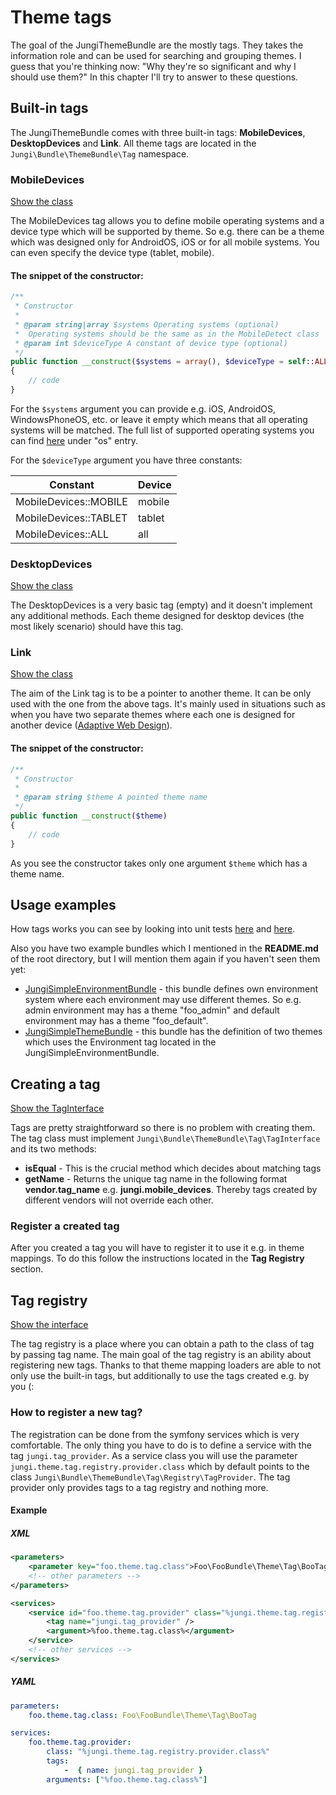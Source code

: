 Theme tags
==========

The goal of the JungiThemeBundle are the mostly tags. They takes the information role and can be used for searching
and grouping themes. I guess that you're thinking now: "Why they're so significant and why I should use them?" In this
chapter I'll try to answer to these questions.

Built-in tags
-------------

The JungiThemeBundle comes with three built-in tags: **MobileDevices**, **DesktopDevices** and **Link**. All theme tags
are located in the `Jungi\Bundle\ThemeBundle\Tag` namespace.

### MobileDevices

[Show the class](https://github.com/piku235/JungiThemeBundle/tree/master/Tag/MobileDevices.php)

The MobileDevices tag allows you to define mobile operating systems and a device type which will be supported by theme.
So e.g. there can be a theme which was designed only for AndroidOS, iOS or for all mobile systems. You can even specify
the device type (tablet, mobile).

#### The snippet of the constructor:

```php
/**
 * Constructor
 *
 * @param string|array $systems Operating systems (optional)
 *  Operating systems should be the same as in the MobileDetect class
 * @param int $deviceType A constant of device type (optional)
 */
public function __construct($systems = array(), $deviceType = self::ALL_DEVICES)
{
    // code
}
```

For the `$systems` argument you can provide e.g. iOS, AndroidOS, WindowsPhoneOS, etc. or leave it empty which means that
all operating systems will be matched. The full list of supported operating systems you can find
[here](https://github.com/serbanghita/Mobile-Detect/blob/master/Mobile_Detect.json) under "os" entry.

For the `$deviceType` argument you have three constants:

Constant | Device
-------- | ------
MobileDevices::MOBILE | mobile
MobileDevices::TABLET | tablet
MobileDevices::ALL | all

### DesktopDevices

[Show the class](https://github.com/piku235/JungiThemeBundle/tree/master/Tag/DesktopDevices.php)

The DesktopDevices is a very basic tag (empty) and it doesn't implement any additional methods. Each theme designed for
desktop devices (the most likely scenario) should have this tag.

### Link

[Show the class](https://github.com/piku235/JungiThemeBundle/tree/master/Tag/Link.php)

The aim of the Link tag is to be a pointer to another theme. It can be only used with the one from the above tags. It's
mainly used in situations such as when you have two separate themes where each one is designed for another device
([Adaptive Web Design](https://github.com/piku235/JungiThemeBundle/blob/master/Resources/doc/index.md#awd-adaptive-web-design)).

#### The snippet of the constructor:

```php
/**
 * Constructor
 *
 * @param string $theme A pointed theme name
 */
public function __construct($theme)
{
    // code
}
```

As you see the constructor takes only one argument `$theme` which has a theme name.

Usage examples
--------------

How tags works you can see by looking into unit tests [here](https://github.com/piku235/JungiThemeBundle/tree/master/Tests/Selector/EventListener/DeviceThemeSwitchTest.php)
and [here](https://github.com/piku235/JungiThemeBundle/tree/master/Tests/Selector/StandardThemeSelectorTest.php).

Also you have two example bundles which I mentioned in the **README.md** of the root directory, but I will mention them
again if you haven't seen them yet:

* [JungiSimpleEnvironmentBundle](https://github.com/piku235/JungiSimpleEnvironmentBundle) - this bundle defines own
environment system where each environment may use different themes. So e.g. admin environment may has a theme "foo_admin"
and default environment may has a theme "foo_default".
* [JungiSimpleThemeBundle](https://github.com/piku235/JungiSimpleThemeBundle) - this bundle has the definition of two themes
which uses the Environment tag located in the JungiSimpleEnvironmentBundle.

Creating a tag
--------------

[Show the TagInterface](https://github.com/piku235/JungiThemeBundle/tree/master/Tag/TagInterface.php)

Tags are pretty straightforward so there is no problem with creating them. The tag class must implement
`Jungi\Bundle\ThemeBundle\Tag\TagInterface` and its two methods:

* **isEqual** - This is the crucial method which decides about matching tags
* **getName** - Returns the unique tag name in the following format **vendor.tag_name** e.g. **jungi.mobile_devices**.
Thereby tags created by different vendors will not override each other.

### Register a created tag

After you created a tag you will have to register it to use it e.g. in theme mappings. To do this follow the
instructions located in the **Tag Registry** section.

Tag registry
------------

[Show the interface](https://github.com/piku235/JungiThemeBundle/tree/master/Tag/Registry/TagRegistryInterface.php)

The tag registry is a place where you can obtain a path to the class of tag by passing tag name. The main goal of the
tag registry is an ability about registering new tags. Thanks to that theme mapping loaders are able to not only use the
built-in tags, but additionally to use the tags created e.g. by you (:

### How to register a new tag?

The registration can be done from the symfony services which is very comfortable. The only thing you have to do is to
define a service with the tag `jungi.tag_provider`. As a service class you will use the parameter `jungi.theme.tag.registry.provider.class`
which by default points to the class `Jungi\Bundle\ThemeBundle\Tag\Registry\TagProvider`. The tag provider only provides
tags to a tag registry and nothing more.

#### Example

##### XML

```xml
<parameters>
    <parameter key="foo.theme.tag.class">Foo\FooBundle\Theme\Tag\BooTag</parameter>
    <!-- other parameters -->
</parameters>

<services>
    <service id="foo.theme.tag.provider" class="%jungi.theme.tag.registry.provider.class%">
        <tag name="jungi.tag_provider" />
        <argument>%foo.theme.tag.class%</argument>
    </service>
    <!-- other services -->
</services>
```

##### YAML

```yml
parameters:
    foo.theme.tag.class: Foo\FooBundle\Theme\Tag\BooTag

services:
    foo.theme.tag.provider:
        class: "%jungi.theme.tag.registry.provider.class%"
        tags:
            -  { name: jungi.tag_provider }
        arguments: ["%foo.theme.tag.class%"]
```
